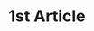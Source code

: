 ---
title: "1st Article"
date: 
slug: 
category:
summary:
description: 
cover:
  image:
  alt:
  caption: 
  relative: true
tags: ["Article"]
showtoc: false
draft: false
---